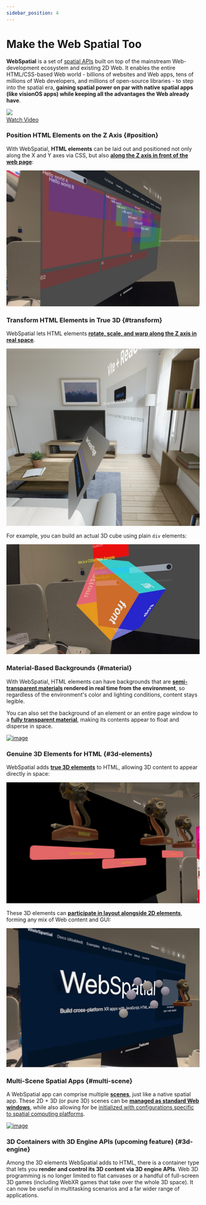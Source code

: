 ```yaml
---
sidebar_position: 4
---
```


# Make the Web Spatial Too

**WebSpatial** is a set of [spatial APIs](../core-concepts/unique-concepts-in-webspatial#webspatial-api) built on top of the mainstream Web-development ecosystem and existing 2D Web. It enables the entire HTML/CSS-based Web world - billions of websites and Web apps, tens of millions of Web developers, and millions of open-source libraries - to step into the spatial era, **gaining spatial power on par with native spatial apps (like visionOS apps) while keeping all the advantages the Web already have**.

<div style={{ width: '100%', maxWidth: '860px', textAlign: 'center', position: 'relative' }}>
  <a href="https://youtu.be/QRWjRoKKuXI?si=RvC66Y7X_eyWoRwv" target="_blank">
    <img src="/assets/whatif.jpg" style={{ width: '100%' }} />
    <div style={{
      position: 'absolute',
      top: '50%',
      left: '50%',
      transform: 'translate(-50%, -50%)',
      background: 'rgba(0, 0, 0, 0.7)',
      color: 'white',
      padding: '10px 20px',
      borderRadius: '5px',
      fontSize: '16px',
      cursor: 'pointer'
    }}>Watch Video</div>
  </a>
</div>

### Position HTML Elements on the Z Axis {#position}

With WebSpatial, **HTML elements** can be laid out and positioned not only along the X and Y axes via CSS, but also [**along the Z axis in front of the web page**](../development-guide/using-the-webspatial-api/elevate-2d-elements):

[![image](../assets/intro/intro-4-2.jpeg)](../assets/intro/intro-4-2.jpeg)

### Transform HTML Elements in True 3D {#transform}

WebSpatial lets HTML elements [**rotate, scale, and warp along the Z axis in real space**](../development-guide/using-the-webspatial-api/elevate-2d-elements).

[![image](../assets/intro/intro-4-3.png)](../assets/intro/intro-4-3.png)

For example, you can build an actual 3D cube using plain `div` elements:

[![image](../assets/intro/intro-4-4.jpeg)](../assets/intro/intro-4-4.jpeg)

### Material-Based Backgrounds {#material}

With WebSpatial, HTML elements can have backgrounds that are **[semi-transparent materials](../development-guide/using-the-webspatial-api/add-material-backgrounds) rendered in real time from the environment**, so regardless of the environment's color and lighting conditions, content stays legible.

You can also set the background of an element or an entire page window to a [**fully transparent material**](../development-guide/using-the-webspatial-api/add-material-backgrounds), making its contents appear to float and disperse in space.

[![image](../assets/intro/intro-4-5.png)](../assets/intro/intro-4-5.png)

### Genuine 3D Elements for HTML {#3d-elements}

WebSpatial adds **[true 3D elements](../core-concepts/spatialized-elements-and-3d-container-elements#3d-elements)** to HTML, allowing 3D content to appear directly in space:

[![image](../assets/intro/intro-4-6.jpeg)](../assets/intro/intro-4-6.jpeg)

These 3D elements can [**participate in layout alongside 2D elements**](../development-guide/using-the-webspatial-api/add-3d-content), forming any mix of Web content and GUI:

[![image](../assets/intro/intro-4-7.jpeg)](../assets/intro/intro-4-7.jpeg)

### Multi-Scene Spatial Apps {#multi-scene}

A WebSpatial app can comprise multiple **[scenes](../core-concepts/scenes-and-spatial-layouts)**, just like a native spatial app. These 2D + 3D (or pure 3D) scenes can be [**managed as standard Web windows**](../development-guide/using-the-webspatial-api/manage-multiple-scenes), while also allowing for be [initialized with configurations specific to spatial computing platforms](../core-concepts/scenes-and-spatial-layouts#scene-init).

[![image](../assets/intro/intro-4-8.gif)](../assets/intro/intro-4-8.gif)

### 3D Containers with 3D Engine APIs (upcoming feature) {#3d-engine}

Among the 3D elements WebSpatial adds to HTML, there is a container type that lets you **render and control its 3D content via 3D engine APIs**. Web 3D programming is no longer limited to flat canvases or a handful of full-screen 3D games (including WebXR games that take over the whole 3D space). It can now be useful in multitasking scenarios and a far wider range of applications.
